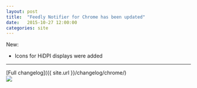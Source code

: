 ```yaml
---
layout: post
title:  "Feedly Notifier for Chrome has been updated"
date:   2015-10-27 12:00:00
categories: site
---
```

New: 

* Icons for HiDPI displays were added

***

[Full changelog]({{ site.url }}/changelog/chrome/)  
[<img src="{{ site.url }}/images/ChromeWebStore_Badge_v2_206x58.png">](https://chrome.google.com/webstore/detail/feedly-notifier/egikgfbhipinieabdmcpigejkaomgjgb/)
